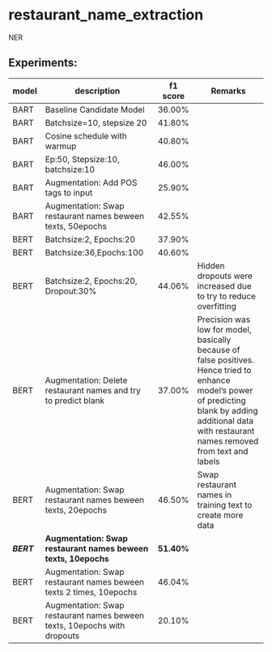 # restaurant_name_extraction
NER

## Experiments:
| model | description                                                              | f1 score | Remarks                                                                                                                                                                                                  |
|-------|--------------------------------------------------------------------------|----------|----------------------------------------------------------------------------------------------------------------------------------------------------------------------------------------------------------|
| BART  | Baseline Candidate Model                                                 | 36.00%   |                                                                                                                                                                                                          |
| BART  | Batchsize=10, stepsize 20                                                | 41.80%   |                                                                                                                                                                                                          |
| BART  | Cosine schedule with warmup                                              | 40.80%   |                                                                                                                                                                                                          |
| BART  | Ep:50, Stepsize:10, batchsize:10                                         | 46.00%   |                                                                                                                                                                                                          |
| BART  | Augmentation: Add POS tags to input                                      | 25.90%   |                                                                                                                                                                                                          |
| BART  | Augmentation: Swap restaurant names beween texts, 50epochs               | 42.55%   |                                                                                                                                                                                                          |
| BERT  | Batchsize:2, Epochs:20                                                   | 37.90%   |                                                                                                                                                                                                          |
| BERT  | Batchsize:36,Epochs:100                                                  | 40.60%   |                                                                                                                                                                                                          |
| BERT  | Batchsize:2, Epochs:20, Dropout:30%                                      | 44.06%   | Hidden dropouts were increased due to try to reduce overfitting                                                                                                                                          |
| BERT  | Augmentation: Delete restaurant names and try to predict blank           | 37.00%   | Precision was low for model, basically because of false positives. Hence tried to enhance model’s power of predicting blank by adding additional data with restaurant names removed from text and labels |
| BERT  | Augmentation: Swap restaurant names beween texts, 20epochs               | 46.50%   | Swap restaurant names in training text to create more data                                                                                                                                               |
| ***BERT***  | **Augmentation: Swap restaurant names beween texts, 10epochs**               | **51.40%** |                                                                                                                                                                                                          |
| BERT  | Augmentation: Swap restaurant names beween texts 2 times, 10epochs       | 46.04%   |                                                                                                                                                                                                          |
| BERT  | Augmentation: Swap restaurant names beween texts, 10epochs with dropouts | 20.10%   |                                                                                                                                                                                                          |
